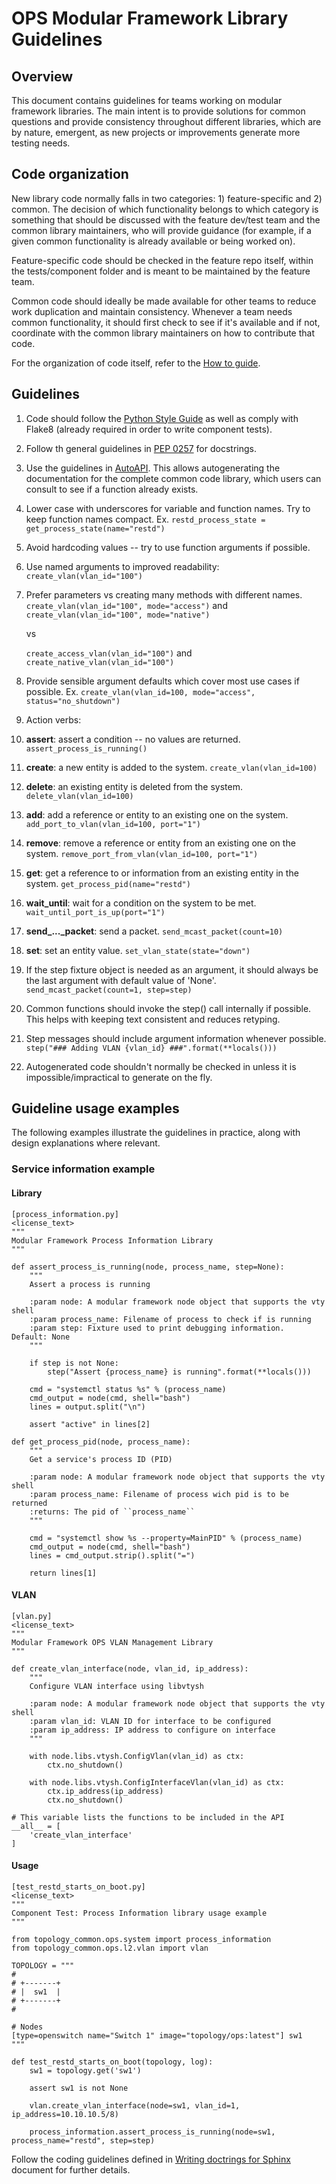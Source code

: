 # OPS Modular Framework Library Guidelines

## Overview
This document contains guidelines for teams working on modular framework libraries. The main intent
is to provide solutions for common questions and provide consistency throughout different libraries,
which are by nature, emergent, as new projects or improvements generate more testing needs.

## Code organization
New library code normally falls in two categories: 1) feature-specific and 2) common. The decision
of which functionality belongs to which category is something that should be discussed with the
feature dev/test team and the common library maintainers, who will provide guidance (for example,
if a given common functionality is already available or being worked on).

Feature-specific code should be checked in the feature repo itself, within the tests/component
folder and is meant to be maintained by the feature team.

Common code should ideally be made available for other teams to reduce work duplication and maintain consistency. Whenever a team needs common functionality, it should first check to see if it's
available and if not, coordinate with the common library maintainers on how to contribute that code.

For the organization of code itself, refer to the [How to guide](how_to_guide.md).

## Guidelines
1. Code should follow the [Python Style Guide](https://www.python.org/dev/peps/pep-0008/) as well as
comply with Flake8 (already required in order to write component tests).
  1. Follow th general guidelines in [PEP 0257](https://www.python.org/dev/peps/pep-0257/) for
  docstrings.
  1. Use the guidelines in [AutoAPI](http://autoapi.readthedocs.io/en/latest/#documenting-the-code).
  This allows autogenerating the documentation for the complete common code library, which users can
  consult to see if a function already exists.
1. Lower case with underscores for variable and function names. Try to keep function names compact.
    Ex. `restd_process_state = get_process_state(name="restd")`
1. Avoid hardcoding values -- try to use function arguments if possible.
1. Use named arguments to improved readability:
    `create_vlan(vlan_id="100")`
1. Prefer parameters vs creating many methods with different names.
    `create_vlan(vlan_id="100", mode="access")` and `create_vlan(vlan_id="100", mode="native")`

    vs

    `create_access_vlan(vlan_id="100")` and `create_native_vlan(vlan_id="100")`
1. Provide sensible argument defaults which cover most use cases if possible.
    Ex. `create_vlan(vlan_id=100, mode="access", status="no_shutdown")`
1. Action verbs:
  1. **assert**: assert a condition -- no values are returned.
        `assert_process_is_running()`
  1. **create**: a new entity is added to the system.
        `create_vlan(vlan_id=100)`
  1. **delete**: an existing entity is deleted from the system.
        `delete_vlan(vlan_id=100)`
  1. **add**: add a reference or entity to an existing one on the system.
        `add_port_to_vlan(vlan_id=100, port="1")`
  1. **remove**: remove a reference or entity from an existing one on the system.
        `remove_port_from_vlan(vlan_id=100, port="1")`
  1. **get**: get a reference to or information from an existing entity in the system.
        `get_process_pid(name="restd")`
  1. **wait_until**: wait for a condition on the system to be met.
        `wait_until_port_is_up(port="1")`
  1. **send_..._packet**: send a packet.
        `send_mcast_packet(count=10)`
  1. **set**: set an entity value.
        `set_vlan_state(state="down")`
1. If the step fixture object is needed as an argument, it should always be the last argument with
default value of 'None'.
        `send_mcast_packet(count=1, step=step)`
1. Common functions should invoke the step() call internally if possible. This helps with keeping
text consistent and reduces retyping.
1. Step messages should include argument information whenever possible.
        `step("### Adding VLAN {vlan_id} ###".format(**locals()))`
1. Autogenerated code shouldn't normally be checked in unless it is impossible/impractical to
generate on the fly.

## Guideline usage examples
The following examples illustrate the guidelines in practice, along with design explanations where
relevant.
### Service information example
#### Library
    [process_information.py]
    <license_text>
    """
    Modular Framework Process Information Library
    """

    def assert_process_is_running(node, process_name, step=None):
        """
        Assert a process is running

        :param node: A modular framework node object that supports the vty shell
        :param process_name: Filename of process to check if is running
        :param step: Fixture used to print debugging information.  Default: None
        """

        if step is not None:
            step("Assert {process_name} is running".format(**locals()))

        cmd = "systemctl status %s" % (process_name)
        cmd_output = node(cmd, shell="bash")
        lines = output.split("\n")

        assert "active" in lines[2]

    def get_process_pid(node, process_name):
        """
        Get a service's process ID (PID)

        :param node: A modular framework node object that supports the vty shell
        :param process_name: Filename of process wich pid is to be returned
        :returns: The pid of ``process_name``
        """

        cmd = "systemctl show %s --property=MainPID" % (process_name)
        cmd_output = node(cmd, shell="bash")
        lines = cmd_output.strip().split("=")

        return lines[1]

#### VLAN
    [vlan.py]
    <license_text>
    """
    Modular Framework OPS VLAN Management Library
    """

    def create_vlan_interface(node, vlan_id, ip_address):
        """
        Configure VLAN interface using libvtysh

        :param node: A modular framework node object that supports the vty shell
        :param vlan_id: VLAN ID for interface to be configured
        :param ip_address: IP address to configure on interface
        """

        with node.libs.vtysh.ConfigVlan(vlan_id) as ctx:
            ctx.no_shutdown()

        with node.libs.vtysh.ConfigInterfaceVlan(vlan_id) as ctx:
            ctx.ip_address(ip_address)
            ctx.no_shutdown()

    # This variable lists the functions to be included in the API
    __all__ = [
        'create_vlan_interface'
    ]

#### Usage
    [test_restd_starts_on_boot.py]
    <license_text>
    """
    Component Test: Process Information library usage example
    """

    from topology_common.ops.system import process_information
    from topology_common.ops.l2.vlan import vlan

    TOPOLOGY = """
    #
    # +-------+
    # |  sw1  |
    # +-------+
    #

    # Nodes
    [type=openswitch name="Switch 1" image="topology/ops:latest"] sw1
    """

    def test_restd_starts_on_boot(topology, log):
        sw1 = topology.get('sw1')

        assert sw1 is not None

        vlan.create_vlan_interface(node=sw1, vlan_id=1, ip_address=10.10.10.5/8)

        process_information.assert_process_is_running(node=sw1, process_name="restd", step=step)

Follow the coding guidelines defined in [Writing doctrings for Sphinx](writing-docstrings.md) document for further details.
